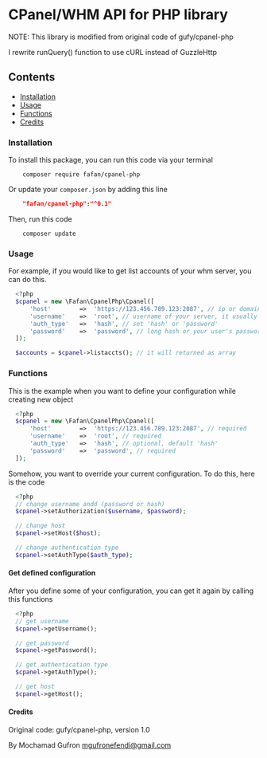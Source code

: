 # CPanel/WHM API for PHP library

NOTE: This library is modified from original code of gufy/cpanel-php

I rewrite runQuery() function to use cURL instead of GuzzleHttp


## Contents
- [Installation](#installation)
- [Usage](#usage)
- [Functions](#functions)
- [Credits](#credits)

### Installation

To install this package, you can run this code via your terminal
```shell
	composer require fafan/cpanel-php
```

Or update your `composer.json` by adding this line
```json
	"fafan/cpanel-php":"^0.1"
```

Then, run this code
```shell
	composer update
```

### Usage

For example, if you would like to get list accounts of your whm server, you can do this.

```php
  <?php
  $cpanel = new \Fafan\CpanelPhp\Cpanel([
      'host'        =>  'https://123.456.789.123:2087', // ip or domain complete with its protocol and port
      'username'    =>  'root', // username of your server, it usually root.
      'auth_type'   =>  'hash', // set 'hash' or 'password'
      'password'    =>  'password', // long hash or your user's password
  ]);

  $accounts = $cpanel->listaccts(); // it will returned as array

```

### Functions

This is the example when you want to define your configuration while creating new object

```php
  <?php
  $cpanel = new \Fafan\CpanelPhp\Cpanel([
      'host'        =>  'https://123.456.789.123:2087', // required
      'username'    =>  'root', // required
      'auth_type'   =>  'hash', // optional, default 'hash'
      'password'    =>  'password', // required
  ]);
```

Somehow, you want to override your current configuration. To do this, here is the code

```php
  <?php
  // change username andd (password or hash)
  $cpanel->setAuthorization($username, $password);

  // change host
  $cpanel->setHost($host);

  // change authentication type
  $cpanel->setAuthType($auth_type);
```

#### Get defined configuration
After you define some of your configuration, you can get it again by calling this functions

```php
  <?php
  // get username
  $cpanel->getUsername();

  // get password
  $cpanel->getPassword();

  // get authentication type
  $cpanel->getAuthType();

  // get host
  $cpanel->getHost();
```

#### Credits

Original code: gufy/cpanel-php, version 1.0

By Mochamad Gufron <mgufronefendi@gmail.com>
